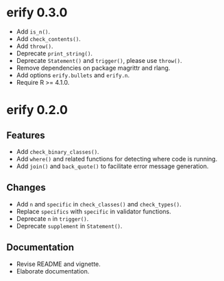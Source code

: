 # erify 0.3.0

* Add `is_n()`.
* Add `check_contents()`.
* Add `throw()`.
* Deprecate `print_string()`.
* Deprecate `Statement()` and `trigger()`, please use `throw()`.
* Remove dependencies on package magrittr and rlang.
* Add options `erify.bullets` and `erify.n`.
* Require R >= 4.1.0.


# erify 0.2.0

## Features

* Add `check_binary_classes()`.
* Add `where()` and related functions for detecting where code is running.
* Add `join()` and `back_quote()` to facilitate error message generation.

## Changes

* Add `n` and `specific` in `check_classes()` and `check_types()`.
* Replace `specifics` with `specific` in validator functions.
* Deprecate `n` in `trigger()`.
* Deprecate `supplement` in `Statement()`.

## Documentation

* Revise README and vignette.
* Elaborate documentation.
